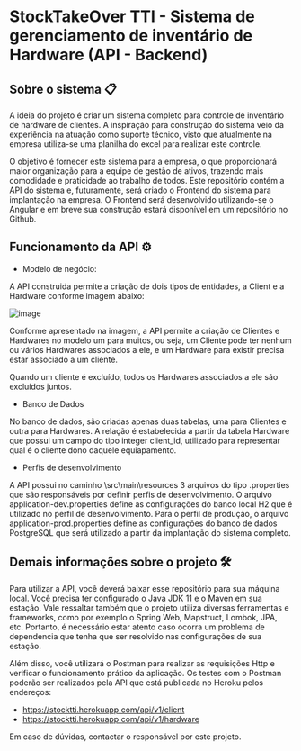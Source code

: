 # StockTakeOver TTI - Sistema de gerenciamento de inventário de Hardware (API - Backend)    

## Sobre o sistema 📋
 
A ideia do projeto é criar um sistema completo para controle de inventário de hardware de clientes. A inspiração para construção do sistema veio da experiência na atuação como suporte técnico, visto que atualmente na empresa utiliza-se uma planilha do excel para realizar este controle.

O objetivo é fornecer este sistema para a empresa, o que proporcionará maior organização para a equipe de gestão de ativos, trazendo mais comodidade e praticidade ao trabalho de todos. Este repositório contém a API do sistema e, futuramente, será criado o Frontend do sistema para implantação na empresa. O Frontend será desenvolvido utilizando-se o Angular e em breve sua construção estará disponível em um repositório no Github. 

## Funcionamento da API ⚙️

- Modelo de negócio: 

A API construida permite a criação de dois tipos de entidades, a Client e a Hardware conforme imagem abaixo:

![image](https://userSystem-images.githubusercontent.com/32941370/126188474-3628b241-68b3-47aa-9ef5-8b1da692bbda.png)

Conforme apresentado na imagem, a API permite a criação de Clientes e Hardwares no modelo um para muitos, ou seja, um Cliente pode ter nenhum ou vários Hardwares associados a ele, e um Hardware para existir precisa estar associado a um cliente. 

Quando um cliente é excluído, todos os Hardwares associados a ele são excluídos juntos. 

- Banco de Dados

No banco de dados, são criadas apenas duas tabelas, uma para Clientes e outra para Hardwares. A relação é estabelecida a partir da tabela Hardware que possui um campo do tipo integer client_id, utilizado para representar qual é o cliente dono daquele equiapamento. 

- Perfis de desenvolvimento

A API possui no caminho \src\main\resources 3 arquivos do tipo .properties que são responsáveis por definir perfis de desenvolvimento. O arquivo application-dev.properties define as configurações do banco local H2 que é utilizado no perfil de desenvolvimento. Para o perfil de produção, o arquivo application-prod.properties define as configurações do banco de dados PostgreSQL que será utilizado a partir da implantação do sistema completo. 

## Demais informações sobre o projeto 🛠️ 

Para utilizar a API, você deverá baixar esse repositório para sua máquina local. Você precisa ter configurado o Java JDK 11 e o Maven em sua estação. Vale ressaltar também que o projeto utiliza diversas ferramentas e frameworks, como por exemplo o Spring Web, Mapstruct, Lombok, JPA, etc. Portanto, é necessário estar atento caso ocorra um problema de dependencia que tenha que ser resolvido nas configurações de sua estação.

Além disso, você utilizará o Postman para realizar as requisições Http e verificar o funcionamento prático da aplicação. Os testes com o Postman poderão ser realizados pela API que está publicada no Heroku pelos endereços:
- https://stocktti.herokuapp.com/api/v1/client
- https://stocktti.herokuapp.com/api/v1/hardware

Em caso de dúvidas, contactar o responsável por este projeto. 
